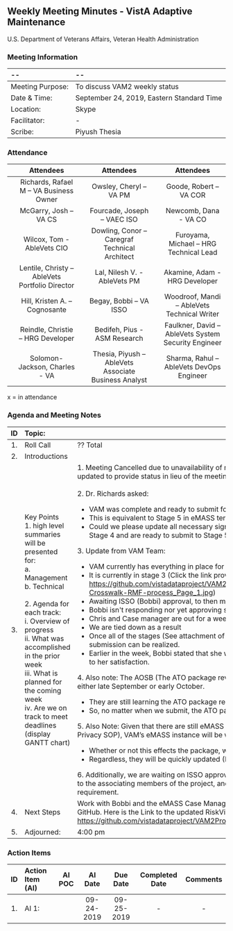 ## Weekly Meeting Minutes  - VistA Adaptive Maintenance
U.S. Department of Veterans Affairs, Veteran Health Administration

### Meeting Information
| -- | -- |
|:---|:---|
| Meeting Purpose: | To discuss VAM2 weekly status  |
| Date & Time: | September 24, 2019, Eastern Standard Time |
| Location:	| Skype | 
| Facilitator:	| - |
| Scribe: | Piyush Thesia |

### Attendance
|  | Attendees |  | Attendees	|  | Attendees |
|:---:|:---:|:---:|:---:|:---:|:---:|
|  | Richards, Rafael M – VA Business Owner |  | Owsley, Cheryl – VA PM |  | Goode, Robert – VA COR |
|  | McGarry, Josh – VA CS |  | Fourcade, Joseph – VAEC ISO |  | Newcomb, Dana - VA CO | 
|  | Wilcox, Tom - AbleVets CIO |  | Dowling, Conor – Caregraf Technical Architect |  | Furoyama, Michael – HRG Technical Lead | 
|  | Lentile, Christy – AbleVets Portfolio Director |  |  Lal, Nilesh V. - AbleVets PM |  | Akamine, Adam - HRG Developer |
| | Hill, Kristen A. – Cognosante |  | Begay, Bobbi – VA ISSO  |  | Woodroof, Mandi – AbleVets Technical Writer |
|  | Reindle, Christie – HRG Developer |  | Bedifeh, Pius - ASM Research  |  | Faulkner, David – AbleVets System Security Engineer  |
|  | Solomon-Jackson, Charles - VA |  | Thesia, Piyush – AbleVets Associate Business Analyst |  | Sharma, Rahul – AbleVets DevOps Engineer |


x = in attendance


### Agenda and Meeting Notes

| ID | Topic: |  |
|:---:|:---|:---|
| 1. | Roll Call | ?? Total |
| 2. | Introductions |  | 
| 3. | Key Points </br>  1. high level summaries will be presented for:  </br>  a. Management  </br>  b. Technical  </br> </br> 2. Agenda for each track:  </br>  i. Overview of progress  </br> ii. What was accomplished in the prior week </br> iii. What is planned for the coming week </br>  iv.	Are we on track to meet deadlines (display GANTT chart) | 1.  Meeting Cancelled due to unavailability of multiple team members. However, the meeting notes have been updated to provide status in lieu of the meeting. </br> </br> 2. Dr. Richards asked:  <ul> <li> VAM was complete and ready to submit for ATO approval under RiskVision in early July 2019. </li> <li> This is equivalent to Stage 5 in eMASS terms. </li> <li> Could we please update all necessary signatures in eMASS to indicate this status (i.e. that we have completed Stage 4 and are ready to submit to Stage 5) </li> </ul> 3. Update from VAM Team: <ul> <li> VAM currently has everything in place for the Risk Management Framework (RMF) process in eMASS. </li> <li> It is currently in stage 3 (Click the link provided here for attachment of RMF Process status in eMASS. https://github.com/vistadataproject/VAM2ProjectManagement/blob/master/eMASS_Transition/images/eMASS-Crosswalk-RMF-process_Page_1.jpg) </li> <li> Awaiting ISSO (Bobbi) approval, to then moved up to be approved by the Case Manager (Stasia). </li> <li> Bobbi isn't responding nor yet approving stage 3. </li> <li> Chris and Case manager are out for a week. </li> <li> We are tied down as a result </li> <li>  Once all of the stages (See attachment of RMP process) have been met, a more accurate date of ATO package submission can be realized. </li> <li> Earlier in the week, Bobbi stated that she will be approving stage 3 as and when she completes Stage 3 review to her satisfaction. </li> </ul> 4.  Also note: The AOSB (The ATO package review board) is not yet ready to accept/review ATO packages until either late September or early October. <ul> <li> They are still learning the ATO package requirements as a result of the new eMASS requirements. </li> <li> So, no matter when we submit, the ATO package will sit idle until ASOB is ready. </li> </ul> 5.  Also Note: Given that there are still eMASS SOPs and requirements still in their evolution phase (Ex: POAM SOP, Privacy SOP),  VAM’s eMASS instance will be without these until they are provided by the VA. <ul> <li> Whether or not this effects the package, we are uncertain at this time. </li> <li> Regardless, they will be quickly updated (If need be) once guidance is received. </li> </ul> 6.  Additionally, we are waiting on ISSO approval of the DRP/CP test/training slides (Sent last week) to then be sent to the associating members of the project, and to then setup a meeting time to complete that compliance requirement. |
| 4. |	Next Steps | Work with Bobbi and the eMASS Case Manager for ATO Package review. Update eMASS Migration Dashboard in GitHub. Here is the Link to the updated RiskVision to eMASS Migration Dashboard. https://github.com/vistadataproject/VAM2ProjectManagement/blob/master/eMASS_Transition/README.md|
| 5. | Adjourned: | 4:00 pm |



### Action Items

| ID | Action Item (AI) | AI POC | AI Date | Due Date | Completed Date | Comments |
|:---:|:---|:---:|:---:|:---:|:---:|:---:|
| 1. | AI 1:   |  | 09-24-2019 | 09-25-2019 | - | - |

